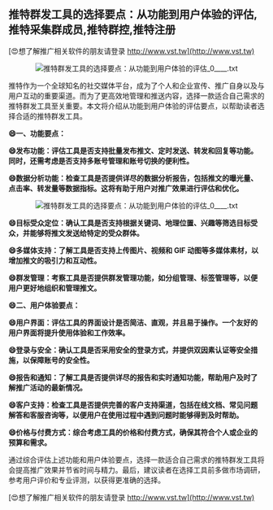 ## **推特群发工具的选择要点：从功能到用户体验的评估,推特采集群成员,推特群控,推特注册**

[😍想了解推广相关软件的朋友请登录 http://www.vst.tw](http://www.vst.tw)

 <center><img src="https://vst.tw/MP4/tuiguang/png/5.png" alt="推特群发工具的选择要点：从功能到用户体验的评估_0____.txt"></center>

推特作为一个全球知名的社交媒体平台，成为了个人和企业宣传、推广自身以及与用户互动的重要渠道。而为了更高效地管理和推送内容，选择一款适合自己需求的推特群发工具至关重要。本文将介绍从功能到用户体验的评估要点，以帮助读者选择合适的推特群发工具。

**😄一、功能要点：**

**😄发布功能：评估工具是否支持批量发布推文、定时发送、转发和回复等功能。同时，还需考虑是否支持多账号管理和账号切换的便利性。**

**😄数据分析功能：检查工具是否提供详尽的数据分析报告，包括推文的曝光量、点击率、转发量等数据指标。这将有助于用户对推广效果进行评估和优化。**

 <center><img src="https://vst.tw/MP4/tuiguang/png/2.png" alt="推特群发工具的选择要点：从功能到用户体验的评估_0____.txt"></center>

**😄目标受众定位：确认工具是否支持根据关键词、地理位置、兴趣等筛选目标受众，并能够将推文发送给特定的受众群体。**

**😄多媒体支持：了解工具是否支持上传图片、视频和 GIF 动图等多媒体素材，以增加推文的吸引力和互动性。**

**😄群发管理：考察工具是否提供群发管理功能，如分组管理、标签管理等，以便用户更好地组织和管理推文。**

**😄二、用户体验要点：**

**😄用户界面：评估工具的界面设计是否简洁、直观，并且易于操作。一个友好的用户界面将提升使用体验和工作效率。**

**😄登录与安全：确认工具是否采用安全的登录方式，并提供双因素认证等安全措施，以保障账号的安全性。**

**😄报告和通知：了解工具是否提供详尽的报告和实时通知功能，帮助用户及时了解推广活动的最新情况。**

**😄客户支持：检查工具是否提供完善的客户支持渠道，包括在线文档、常见问题解答和客服咨询等，以便用户在使用过程中遇到问题时能够得到及时帮助。**

**😄价格与付费方式：综合考虑工具的价格和付费方式，确保其符合个人或企业的预算和需求。**

通过综合评估上述功能和用户体验要点，选择一款适合自己需求的推特群发工具将会提高推广效果并节省时间与精力。最后，建议读者在选择工具前多做市场调研，参考用户评价和专业评测，以获得更准确的选择。

[😍想了解推广相关软件的朋友请登录 http://www.vst.tw](http://www.vst.tw)



